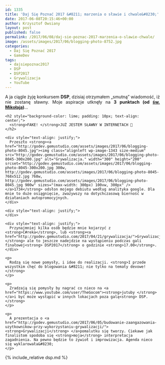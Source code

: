 ```yaml
---
id: 1335
title: 'Daj Się Poznać 2017 &#8211; marzenia o sławie i chwale&#8230;'
date: 2017-06-08T20:15:46+00:00
author: Krzysztof Owsiany
layout: post
published: false
permalink: /2017/06/08/daj-sie-poznac-2017-marzenia-o-slawie-chwale/
image: /assets/images/2017/06/blogging-photo-8752.jpg
categories:
  - Daj Się Poznać 2017
  - GameDev
tags:
  - dajsiepoznac2017
  - DSP
  - DSP2017
  - Grywalizacja
  - YouTube
---
```

<div id="dslc-theme-content">
  <div id="dslc-theme-content-inner">
    <div style="text-align: justify;">
      A ja ciągle żyję konkursem <strong>DSP</strong>, dzisiaj otrzymałem &#8222;smutną&#8221; wiadomość, iż nie zostanę sławny. Moje aspiracje utknęły na <strong>3 punktach (od <a href="http://devblaze.gemustudio.com/">św. Mikołaja</a>)</strong>&#8230;
    </div>
    
    <h2 style="background-color: lime; padding: 10px; text-align: center;">
      <strong>FAKE! </strong>JUŻ JESTEM SŁAWNY W INTERNETACH 🙂
    </h2>
    
    <div style="text-align: justify;">
      Przeszło <strong><a href="http://godev.gemustudio.com/assets/images/2017/06/blogging-photo-8045.jpg"><img class="alignleft wp-image-1343 size-medium" src="http://godev.gemustudio.com/assets/images/2017/06/blogging-photo-8045-300x200.jpg" alt="Grywalizacja." width="300" height="200" srcset="http://godev.gemustudio.com/assets/images/2017/06/blogging-photo-8045-300x200.jpg 300w, http://godev.gemustudio.com/assets/images/2017/06/blogging-photo-8045-768x512.jpg 768w, http://godev.gemustudio.com/assets/images/2017/06/blogging-photo-8045.jpg 900w" sizes="(max-width: 300px) 100vw, 300px" /></a>1734</strong> odsłon mojego debiutu według analityka google. Dla mnie to duże osiągnięcie, zważywszy na dotychczasową bierność w działaniach autopromocyjnych.
    </div>
    
    <div style="text-align: justify;">
    </div>
    
    <div style="text-align: justify;">
      Przynajmniej kilka osób będzie mnie kojarzyć z <strong>C#reka</strong>, lub <strong><a href="http://godev.gemustudio.com/2017/04/21/grywalizacja/">Grywalizacji</a></strong> ale to jeszcze nadejdzie na wystąpieniu podczas gali finałowej<strong> DSP2017</strong> o godzinie <strong>17.00</strong>.
    </div>
    
    <p>
      Rodzą się nowe pomysły, i idee do realizacji. <strong>I przede wszystkim chęć do blogowania &#8211; nie tylko na tematy devowe!</strong>
    </p>
    
    <p>
      Zradzają się pomysły by nagrać co nieco na <a href="https://www.youtube.com/user/TheGocom"><strong>jutuby </strong></a>i być może wystąpić w innych lokacjach poza galą<strong> DSP.</strong>
    </p>
    
    <p>
      A prezentacja o <a href="http://godev.gemustudio.com/2017/06/05/budowanie-zaangazowania-uzytkownikow-przy-wykorzystaniu-grywalizacji/"><strong>Grywalizacji</strong> </a>pomalutku się tworzy. Ciekawe jak finalistom spodoba się <strong>moja</strong> interpretacja zagadnienia. Na pewno będzie to żywioł i improwizacja. Agenda nieco się wyklarowała&#8230;
    </p>
    
{% include_relative dsp.md %}